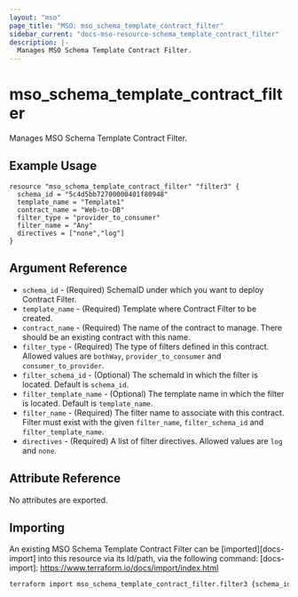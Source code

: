 ```yaml
---
layout: "mso"
page_title: "MSO: mso_schema_template_contract_filter"
sidebar_current: "docs-mso-resource-schema_template_contract_filter"
description: |-
  Manages MSO Schema Template Contract Filter.
---
```


# mso_schema_template_contract_filter #

Manages MSO Schema Template Contract Filter.

## Example Usage ##

```hcl
resource "mso_schema_template_contract_filter" "filter3" {
  schema_id = "5c4d5bb72700000401f80948"
  template_name = "Template1"
  contract_name = "Web-to-DB"
  filter_type = "provider_to_consumer"
  filter_name = "Any"
  directives = ["none","log"]
}
```

## Argument Reference ##

* `schema_id` - (Required) SchemaID under which you want to deploy Contract Filter.
* `template_name` - (Required) Template where Contract Filter to be created.
* `contract_name` - (Required) The name of the contract to manage. There should be an existing contract with this name.
* `filter_type` - (Required) The type of filters defined in this contract. Allowed values are `bothWay`, `provider_to_consumer` and `consumer_to_provider`.
* `filter_schema_id` - (Optional) The schemaId in which the filter is located. Default is `schema_id`.
* `filter_template_name` - (Optional) The template name in which the filter is located.  Default is `template_name`.
* `filter_name` - (Required) The filter name to associate with this contract. Filter must exist with the given `filter_name`, `filter_schema_id` and `filter_template_name`.
* `directives` - (Required) A list of filter directives. Allowed values are `log` and `none`.

## Attribute Reference ##

No attributes are exported.

## Importing ##

An existing MSO Schema Template Contract Filter can be [imported][docs-import] into this resource via its Id/path, via the following command: [docs-import]: <https://www.terraform.io/docs/import/index.html>

```bash
terraform import mso_schema_template_contract_filter.filter3 {schema_id}/template/{template_name}/contract/{contract_name}/filter/{filter_name}/filterType/{filter_type}
```